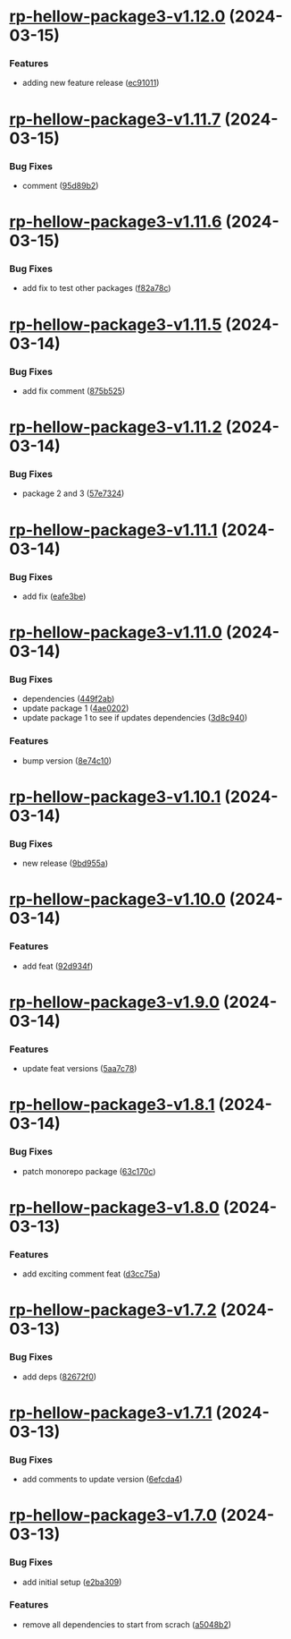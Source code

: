 # [rp-hellow-package3-v1.12.0](https://github.com/iriteshp/hellow-npm/compare/rp-hellow-package3-v1.11.7...rp-hellow-package3-v1.12.0) (2024-03-15)


### Features

* adding new feature release ([ec91011](https://github.com/iriteshp/hellow-npm/commit/ec91011c0db92b57ee7e14a7cb7f05a8e91373fc))

# [rp-hellow-package3-v1.11.7](https://github.com/iriteshp/hellow-npm/compare/rp-hellow-package3-v1.11.6...rp-hellow-package3-v1.11.7) (2024-03-15)


### Bug Fixes

* comment ([95d89b2](https://github.com/iriteshp/hellow-npm/commit/95d89b2ece5896f052c9a5de12a9bb4a3fe554cf))

# [rp-hellow-package3-v1.11.6](https://github.com/iriteshp/hellow-npm/compare/rp-hellow-package3-v1.11.5...rp-hellow-package3-v1.11.6) (2024-03-15)


### Bug Fixes

* add fix to test other packages ([f82a78c](https://github.com/iriteshp/hellow-npm/commit/f82a78c47084ba79d8a3939f8f797f520f13a8b1))

# [rp-hellow-package3-v1.11.5](https://github.com/iriteshp/hellow-npm/compare/rp-hellow-package3-v1.11.4...rp-hellow-package3-v1.11.5) (2024-03-14)


### Bug Fixes

* add fix comment ([875b525](https://github.com/iriteshp/hellow-npm/commit/875b52561347aa64e73e61eba2538bcff2b5eb2b))

# [rp-hellow-package3-v1.11.2](https://github.com/iriteshp/hellow-npm/compare/rp-hellow-package3-v1.11.1...rp-hellow-package3-v1.11.2) (2024-03-14)


### Bug Fixes

* package 2 and 3 ([57e7324](https://github.com/iriteshp/hellow-npm/commit/57e7324f90e6d6c56f8704f844a56fe41ead3087))

# [rp-hellow-package3-v1.11.1](https://github.com/iriteshp/hellow-npm/compare/rp-hellow-package3-v1.11.0...rp-hellow-package3-v1.11.1) (2024-03-14)


### Bug Fixes

* add fix ([eafe3be](https://github.com/iriteshp/hellow-npm/commit/eafe3beef6bcd49bcb5ac44a4f0d63929e578fd1))

# [rp-hellow-package3-v1.11.0](https://github.com/iriteshp/hellow-npm/compare/rp-hellow-package3-v1.10.1...rp-hellow-package3-v1.11.0) (2024-03-14)


### Bug Fixes

* dependencies ([449f2ab](https://github.com/iriteshp/hellow-npm/commit/449f2abc4d29d52b1a4bda54b235928b1f552b6a))
* update package 1 ([4ae0202](https://github.com/iriteshp/hellow-npm/commit/4ae0202a256048a66d086b0dc39b6a95553e66d1))
* update package 1 to see if updates dependencies ([3d8c940](https://github.com/iriteshp/hellow-npm/commit/3d8c9404c9290b464d0046903c84de9b9e1b8f28))


### Features

* bump version ([8e74c10](https://github.com/iriteshp/hellow-npm/commit/8e74c1034a62664dd33f3598d8728792961929d7))

# [rp-hellow-package3-v1.10.1](https://github.com/iriteshp/hellow-npm/compare/rp-hellow-package3-v1.10.0...rp-hellow-package3-v1.10.1) (2024-03-14)


### Bug Fixes

* new release ([9bd955a](https://github.com/iriteshp/hellow-npm/commit/9bd955a9012d7b7f3c4df5a5890335435dafc775))

# [rp-hellow-package3-v1.10.0](https://github.com/iriteshp/hellow-npm/compare/rp-hellow-package3-v1.9.0...rp-hellow-package3-v1.10.0) (2024-03-14)


### Features

* add feat ([92d934f](https://github.com/iriteshp/hellow-npm/commit/92d934f86f458091abd8a7ff06464dd6f275a6d0))

# [rp-hellow-package3-v1.9.0](https://github.com/iriteshp/hellow-npm/compare/rp-hellow-package3-v1.8.1...rp-hellow-package3-v1.9.0) (2024-03-14)


### Features

* update feat versions ([5aa7c78](https://github.com/iriteshp/hellow-npm/commit/5aa7c78c93da45728b2dcc8bf4bad954aa695e7f))

# [rp-hellow-package3-v1.8.1](https://github.com/iriteshp/hellow-npm/compare/rp-hellow-package3-v1.8.0...rp-hellow-package3-v1.8.1) (2024-03-14)


### Bug Fixes

* patch monorepo package ([63c170c](https://github.com/iriteshp/hellow-npm/commit/63c170c612877e0137d40707d665b7f92ca36035))

# [rp-hellow-package3-v1.8.0](https://github.com/iriteshp/hellow-npm/compare/rp-hellow-package3-v1.7.2...rp-hellow-package3-v1.8.0) (2024-03-13)


### Features

* add exciting comment feat ([d3cc75a](https://github.com/iriteshp/hellow-npm/commit/d3cc75a5c54fc542a78f1cbc0815197357fb0eef))

# [rp-hellow-package3-v1.7.2](https://github.com/iriteshp/hellow-npm/compare/rp-hellow-package3-v1.7.1...rp-hellow-package3-v1.7.2) (2024-03-13)


### Bug Fixes

* add deps ([82672f0](https://github.com/iriteshp/hellow-npm/commit/82672f0b34d6f6e3028e539c3425ca88f4703c39))

# [rp-hellow-package3-v1.7.1](https://github.com/iriteshp/hellow-npm/compare/rp-hellow-package3-v1.7.0...rp-hellow-package3-v1.7.1) (2024-03-13)


### Bug Fixes

* add comments to update version ([6efcda4](https://github.com/iriteshp/hellow-npm/commit/6efcda496b781b80fef016258b7433f1708e716e))

# [rp-hellow-package3-v1.7.0](https://github.com/iriteshp/hellow-npm/compare/rp-hellow-package3-v1.6.0...rp-hellow-package3-v1.7.0) (2024-03-13)


### Bug Fixes

* add initial setup ([e2ba309](https://github.com/iriteshp/hellow-npm/commit/e2ba3095c2a86fee2ca70a5e67391e49037d688c))


### Features

* remove all dependencies to start from scrach ([a5048b2](https://github.com/iriteshp/hellow-npm/commit/a5048b213cdb0bee5526b7a9ffea44ad9a883c5b))
